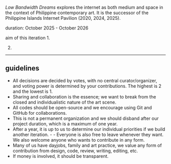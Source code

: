 
*Low Bandwidth Dreams* explores the internet as both medium and space in the context of Philippine contemporary art. It is the successor of the Philippine Islands Internet Pavilion (2020, 2024, 2025).

duration: October 2025 - October 2026

aim of this iteration
1.

2.

----

## guidelines
- All decisions are decided by votes, with no central curator/organizer, and voting power is determined by your contributions. The highest is 2 and the lowest is 1.
- Sharing and collaboration is the essence; we want to break from the closed and individualistic nature of the art scene.
- All codes should be open-source and we encourage using Git and GitHub for collaborations.
- This is not a permanent organization and we should disband after our project duration, which is a maximum of one year.
- After a year, it is up to us to determine our individual priorities if we build another iteration. - - Everyone is also free to leave whenever they want. We also welcome anyone who wants to contribute in any form.
- Many of us have  dayjobs, family and art practice, we value any form of contribution from design, code, review, writing, editing, etc.
- If money is involved, it should be transparent. 
